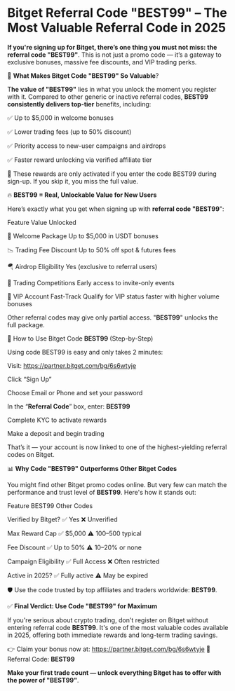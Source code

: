 # Bitget Referral Code "BEST99" – The Most Valuable Referral Code in 2025

**If you're signing up for Bitget, there’s one thing you must not miss: the referral code "BEST99"**. This is not just a promo code — it’s a gateway to exclusive bonuses, massive fee discounts, and VIP trading perks.


💎 **What Makes Bitget Code "BEST99" So Valuable**?

T**he value of "BEST99"** lies in what you unlock the moment you register with it. Compared to other generic or inactive referral codes, **BEST99 consistently delivers top-tier** benefits, including:

✅ Up to $5,000 in welcome bonuses

✅ Lower trading fees (up to 50% discount)

✅ Priority access to new-user campaigns and airdrops

✅ Faster reward unlocking via verified affiliate tier

📌 These rewards are only activated if you enter the code BEST99 during sign-up. If you skip it, you miss the full value.

🔥 **BEST99 = Real, Unlockable Value for New Users**

Here’s exactly what you get when signing up with **referral code "BEST99**":

Feature	                                              Value Unlocked

🎁 Welcome Package	                                Up to $5,000 in USDT bonuses

📉 Trading Fee                                      Discount	Up to 50% off spot & futures fees

🪂 Airdrop Eligibility	                            Yes (exclusive to referral users)

🎯 Trading Competitions	                            Early access to invite-only events

👤 VIP Account Fast-Track	                          Qualify for VIP status faster with higher volume bonuses

Other referral codes may give only partial access. "**BEST99**" unlocks the full package.

📝 How to Use Bitget Code **BEST99** (Step-by-Step)

Using code BEST99 is easy and only takes 2 minutes:

Visit: https://partner.bitget.com/bg/6s6wtyje

Click “Sign Up”

Choose Email or Phone and set your password

In the “**Referral Code**” box, enter: **BEST99**

Complete KYC to activate rewards

Make a deposit and begin trading

That’s it — your account is now linked to one of the highest-yielding referral codes on Bitget.

📊 **Why Code "BEST99" Outperforms Other Bitget Codes**

You might find other Bitget promo codes online. But very few can match the performance and trust level of **BEST99**. Here's how it stands out:


Feature                      	BEST99	                         Other Codes


Verified by Bitget?	          ✅ Yes	                        ❌ Unverified


Max Reward Cap	              ✅ $5,000	                      ⚠️ $100–$500 typical


Fee Discount	                ✅ Up to 50%	                  ⚠️ 10–20% or none


Campaign Eligibility	        ✅ Full Access	                ❌ Often restricted


Active in 2025?	              ✅ Fully active	                ⚠️ May be expired


🛡️ Use the code trusted by top affiliates and traders worldwide: **BEST99**.

✅ **Final Verdict: Use Code "BEST99" for Maximum** 

If you're serious about crypto trading, don't register on Bitget without entering referral code **BEST99**. It's one of the most valuable codes available in 2025, offering both immediate rewards and long-term trading savings.

👉 Claim your bonus now at: https://partner.bitget.com/bg/6s6wtyje
🔑 Referral Code: **BEST99**

**Make your first trade count — unlock everything Bitget has to offer with the power of "BEST99"**.



